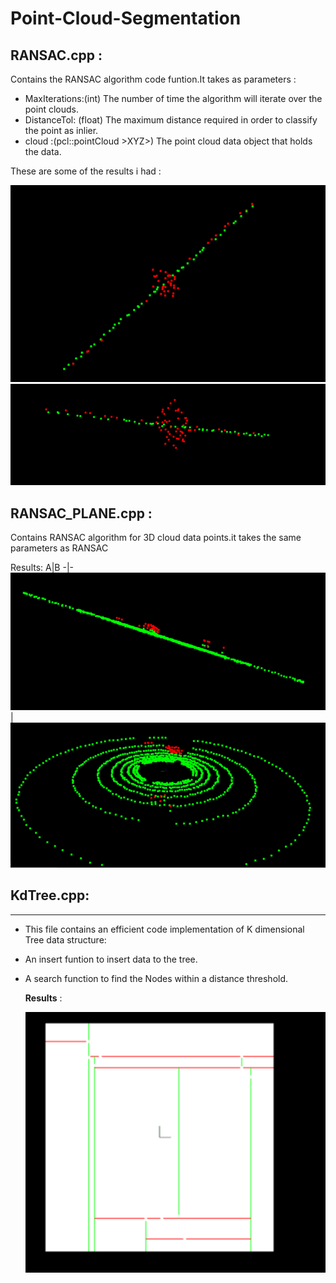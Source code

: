 # Point-Cloud-Segmentation

## RANSAC.cpp :
   Contains the RANSAC algorithm code funtion.It takes as parameters :
  - MaxIterations:(int)  The number of time the algorithm will iterate over the point clouds.
  - DistanceTol: (float) The maximum distance required in order to classify the point as inlier.
  - cloud :(pcl::pointCloud >XYZ>) The point cloud data object that holds the data.
  
  These are some of the results i had :
  
  ![](Images/RANSAC.PNG) ![](Images/RANSAC2.PNG)
  
## RANSAC_PLANE.cpp :

  Contains RANSAC algorithm for 3D cloud data points.it takes the same parameters as RANSAC 
  
  Results:
    A|B
    -|-
   ![](Images/RANSAC3D.PNG)|![](Images/RANSAC3D2.PNG)
   
   
   
  ## KdTree.cpp:
  ----------------------------------------------
  
  - This file contains an efficient code implementation of K dimensional Tree data structure:
  - An insert funtion to insert data to the tree.
  - A search function to find the Nodes within a distance threshold.
  
    **Results** :  
    
    ![](Images/kdt.PNG)
